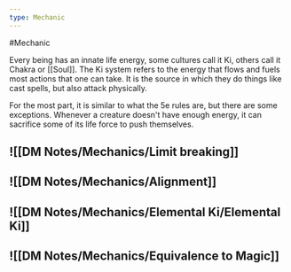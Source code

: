 ```yaml
---
type: Mechanic
---
```


#Mechanic

Every being has an innate life energy, some cultures call it Ki, others call it Chakra or [[Soul]]. The Ki system refers to the energy that flows and fuels most actions that one can take. It is the source in which they do things like cast spells, but also attack physically. 

For the most part, it is similar to what the 5e rules are, but there are some exceptions. 
Whenever a creature doesn't have enough energy, it can sacrifice some of its life force to push themselves. 


## ![[DM Notes/Mechanics/Limit breaking]]

## ![[DM Notes/Mechanics/Alignment]]

## ![[DM Notes/Mechanics/Elemental Ki/Elemental Ki]]

## ![[DM Notes/Mechanics/Equivalence to Magic]]






